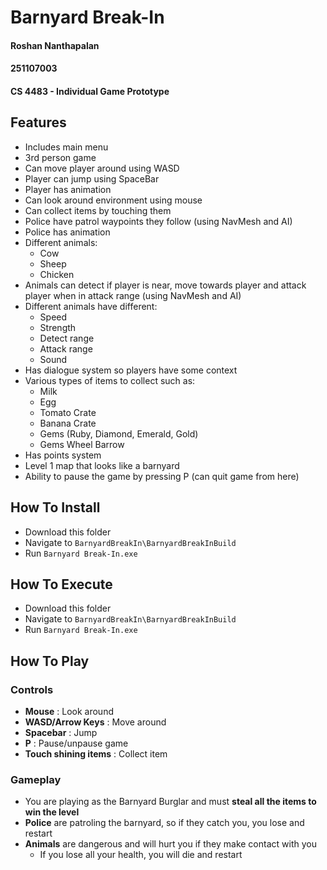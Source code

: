 # Barnyard Break-In

#### Roshan Nanthapalan

#### 251107003
#### CS 4483 - Individual Game Prototype

## Features

* Includes main menu
* 3rd person game
* Can move player around using WASD
* Player can jump using SpaceBar
* Player has animation
* Can look around environment using mouse
* Can collect items by touching them
* Police have patrol waypoints they follow (using NavMesh and AI)
* Police has animation
* Different animals:
  * Cow
  * Sheep
  * Chicken
* Animals can detect if player is near, move towards player and attack player when in attack range (using NavMesh and AI)
* Different animals have different:
  * Speed
  * Strength
  * Detect range
  * Attack range
  * Sound
* Has dialogue system so players have some context
* Various types of items to collect such as: 
  * Milk
  * Egg
  * Tomato Crate
  * Banana Crate
  * Gems (Ruby, Diamond, Emerald, Gold)
  * Gems Wheel Barrow
* Has points system
* Level 1 map that looks like a barnyard
* Ability to pause the game by pressing P (can quit game from here)

## How To Install

* Download this folder 
* Navigate to ```BarnyardBreakIn\BarnyardBreakInBuild```
* Run ```Barnyard Break-In.exe```

## How To Execute

* Download this folder 
* Navigate to ```BarnyardBreakIn\BarnyardBreakInBuild```
* Run ```Barnyard Break-In.exe```

## How To Play

### Controls
* **Mouse**           : Look around
* **WASD/Arrow Keys** : Move around
* **Spacebar**            : Jump
* **P**               : Pause/unpause game
* **Touch shining items** : Collect item

### Gameplay
* You are playing as the Barnyard Burglar and must **steal all the items to win the level**
* **Police** are patroling the barnyard, so if they catch you, you lose and restart
* **Animals** are dangerous and will hurt you if they make contact with you
  * If you lose all your health, you will die and restart